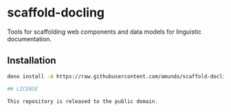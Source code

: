 # scaffold-docling

Tools for scaffolding web components and data models for linguistic documentation.

## Installation

```bash
deno install -A https://raw.githubusercontent.com/amundo/scaffold-docling/main/scaffold-docling.js

## LICENSE

This repository is released to the public domain.
